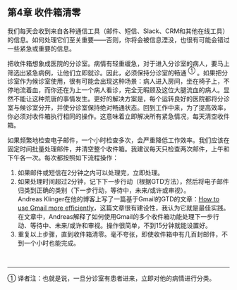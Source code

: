 ## 第4章 收件箱清零

我们每天会收到来自各种通信工具（邮件、短信、Slack、CRM和其他在线工具）的信息。如何处理它们至关重要――否则，你将会被信息湮没，也很有可能会错过一些紧急或重要的信息。

把收件箱想象成医院的分诊室。病情有轻重缓急，对于进入分诊室的病人，要马上筛选出紧急病例，让他们立即就诊。因此，必须保持分诊室的畅通 <sup>①</sup> 。如果把分诊室作为候诊室使用，很有可能会出现这种场景：病人进入房间，坐在椅子上，不停地流着血，而你还在为上一个病人看诊，完全无暇顾及这位大腿流血的病人。显然不能让这种荒唐的事情发生。更好的解决方案是，每个运转良好的医院都将分诊室与候诊室分开，并使分诊室保持绝对畅通状态。回到工作中来，为了提高效率，你必须对收件箱执行相同的操作。这意味着立即解决所有紧急情况，每天清空收件箱。

如果频繁地检查电子邮件，一个小时检查多次，会严重降低工作效率。我们应该在固定时间批量处理邮件，并清空整个收件箱。我建议每天只检查两次邮件，上午和下午各一次。每次都按照如下流程操作：

1.  如果邮件或短信在2分钟之内可以处理完，立即处理。
2.  如果处理时间超过2分钟，记下下一步行动（根据GTD方法），然后将电子邮件归类到正确的类别（下一步行动，等待中，未来/或许或审视）。<br>
    Andreas Klinger在他的博客上写了一篇基于Gmail的GTD的文章：[How to use Gmail more efficiently](https://klinger.io/posts/how-to-use-gmail-more-efficiently)，这篇文章很有建设性，我认为它就是最佳实践。在文章中，Andreas解释了如何使用Gmail的多个收件箱功能处理下一步行动、等待中、未来/或许和审视。操作很简单，不到15分钟就能设置好。
3.  重复以上步骤，直到收件箱清零。毫不夸张，即使收件箱中有几百封邮件，不到一个小时也能完成。

<br>

---
① 译者注：也就是说，一旦分诊室有患者进来，立即对他的病情进行分类。
